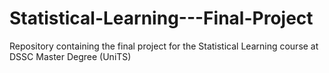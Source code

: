 # Statistical-Learning---Final-Project
Repository containing the final project for the Statistical Learning course at DSSC Master Degree (UniTS)
